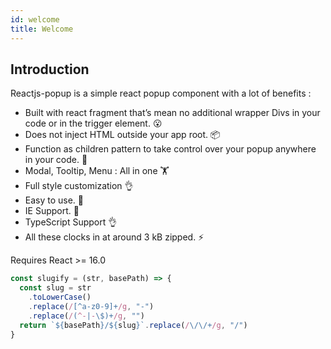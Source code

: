 ```yaml
---
id: welcome
title: Welcome
---
```


## Introduction

Reactjs-popup is a simple react popup component with a lot of benefits :

- Built with react fragment that’s mean no additional wrapper Divs in your code or in the trigger element. 😮
- Does not inject HTML outside your app root. 📦
- Function as children pattern to take control over your popup anywhere in your code. 💪
- Modal, Tooltip, Menu : All in one 🏋️
- Full style customization 👌
- Easy to use. 🚀
- IE Support. 🚀
- TypeScript Support 👌
- All these clocks in at around 3 kB zipped. ⚡️

Requires React >= 16.0

```js
const slugify = (str, basePath) => {
  const slug = str
    .toLowerCase()
    .replace(/[^a-z0-9]+/g, "-")
    .replace(/(^-|-\$)+/g, "")
  return `${basePath}/${slug}`.replace(/\/\/+/g, "/")
}
```
